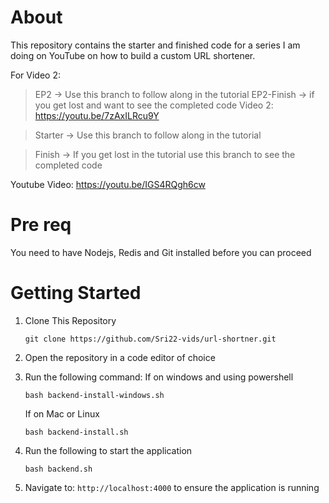 # About

This repository contains the starter and finished code for a series I am doing on YouTube on how to build a custom URL shortener.

For Video 2:
> EP2 -> Use this branch to follow along in the tutorial
> EP2-Finish -> if you get lost and want to see the completed code
Video 2: https://youtu.be/7zAxILRcu9Y

> Starter -> Use this branch to follow along in the tutorial

> Finish -> If you get lost in the tutorial use this branch to see the completed code

Youtube Video: https://youtu.be/IGS4RQgh6cw

# Pre req

You need to have Nodejs, Redis and Git installed before you can proceed

# Getting Started
1. Clone This Repository
   
   ```git clone https://github.com/Sri22-vids/url-shortner.git```
2. Open the repository in a code editor of choice
3. Run the following command:
   If on windows and using powershell
   
   ```bash backend-install-windows.sh```

   If on Mac or Linux
   
   ```bash backend-install.sh```
5. Run the following to start the application

   ```bash backend.sh```

6. Navigate to: ```http://localhost:4000``` to ensure the application is running

